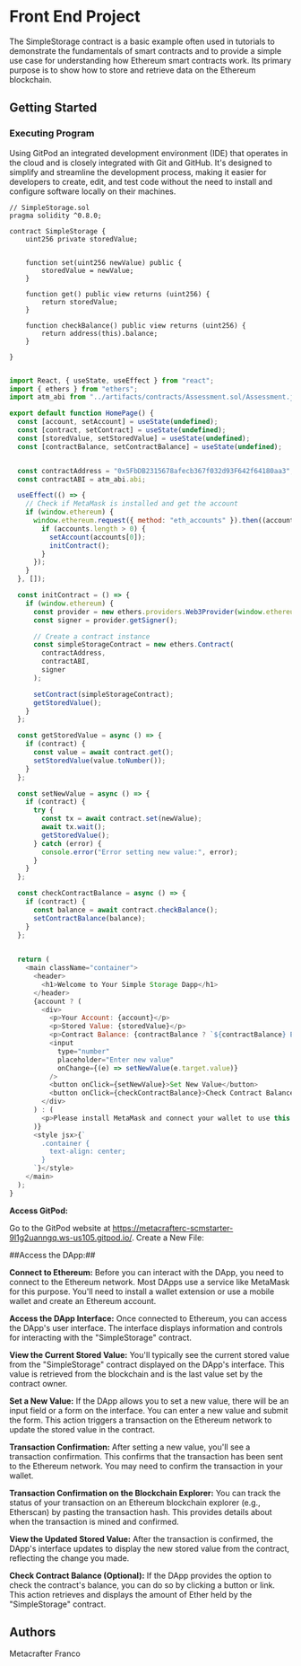 # Front End Project
The SimpleStorage contract is a basic example often used in tutorials to demonstrate the fundamentals of smart contracts and to provide a simple use case for understanding how Ethereum smart contracts work. Its primary purpose is to show how to store and retrieve data on the Ethereum blockchain.
## Getting Started
### Executing Program
Using GitPod an integrated development environment (IDE) that operates in the cloud and is closely integrated with Git and GitHub. It's designed to simplify and streamline the development process, making it easier for developers to create, edit, and test code without the need to install and configure software locally on their machines.

```solidity
// SimpleStorage.sol
pragma solidity ^0.8.0;

contract SimpleStorage {
    uint256 private storedValue;


    function set(uint256 newValue) public {
        storedValue = newValue;
    }

    function get() public view returns (uint256) {
        return storedValue;
    }

    function checkBalance() public view returns (uint256) {
        return address(this).balance;
    }

}


```
```javascript
import React, { useState, useEffect } from "react";
import { ethers } from "ethers";
import atm_abi from "../artifacts/contracts/Assessment.sol/Assessment.json";

export default function HomePage() {
  const [account, setAccount] = useState(undefined);
  const [contract, setContract] = useState(undefined);
  const [storedValue, setStoredValue] = useState(undefined);
  const [contractBalance, setContractBalance] = useState(undefined);


  const contractAddress = "0x5FbDB2315678afecb367f032d93F642f64180aa3"; // Replace with the actual contract address
  const contractABI = atm_abi.abi;

  useEffect(() => {
    // Check if MetaMask is installed and get the account
    if (window.ethereum) {
      window.ethereum.request({ method: "eth_accounts" }).then((accounts) => {
        if (accounts.length > 0) {
          setAccount(accounts[0]);
          initContract();
        }
      });
    }
  }, []);

  const initContract = () => {
    if (window.ethereum) {
      const provider = new ethers.providers.Web3Provider(window.ethereum);
      const signer = provider.getSigner();

      // Create a contract instance
      const simpleStorageContract = new ethers.Contract(
        contractAddress,
        contractABI,
        signer
      );

      setContract(simpleStorageContract);
      getStoredValue();
    }
  };

  const getStoredValue = async () => {
    if (contract) {
      const value = await contract.get();
      setStoredValue(value.toNumber());
    }
  };

  const setNewValue = async () => {
    if (contract) {
      try {
        const tx = await contract.set(newValue);
        await tx.wait();
        getStoredValue();
      } catch (error) {
        console.error("Error setting new value:", error);
      }
    }
  };

  const checkContractBalance = async () => {
    if (contract) {
      const balance = await contract.checkBalance();
      setContractBalance(balance);
    }
  };
    

  return (
    <main className="container">
      <header>
        <h1>Welcome to Your Simple Storage Dapp</h1>
      </header>
      {account ? (
        <div>
          <p>Your Account: {account}</p>
          <p>Stored Value: {storedValue}</p>
          <p>Contract Balance: {contractBalance ? `${contractBalance} ETH` : 'Loading...'}</p>
          <input
            type="number"
            placeholder="Enter new value"
            onChange={(e) => setNewValue(e.target.value)}
          />
          <button onClick={setNewValue}>Set New Value</button>
          <button onClick={checkContractBalance}>Check Contract Balance</button>
        </div>
      ) : (
        <p>Please install MetaMask and connect your wallet to use this app.</p>
      )}
      <style jsx>{`
        .container {
          text-align: center;
        }
      `}</style>
    </main>
  );
}
```


**Access GitPod:**

Go to the GitPod website at https://metacrafterc-scmstarter-9l1g2uanngq.ws-us105.gitpod.io/.
Create a New File:

##Access the DApp:##

**Connect to Ethereum:**
Before you can interact with the DApp, you need to connect to the Ethereum network. Most DApps use a service like MetaMask for this purpose. You'll need to install a wallet extension or use a mobile wallet and create an Ethereum account.

**Access the DApp Interface:**
Once connected to Ethereum, you can access the DApp's user interface. The interface displays information and controls for interacting with the "SimpleStorage" contract.

**View the Current Stored Value:**
You'll typically see the current stored value from the "SimpleStorage" contract displayed on the DApp's interface. This value is retrieved from the blockchain and is the last value set by the contract owner.


**Set a New Value:**
If the DApp allows you to set a new value, there will be an input field or a form on the interface. You can enter a new value and submit the form. This action triggers a transaction on the Ethereum network to update the stored value in the contract.

**Transaction Confirmation:**
After setting a new value, you'll see a transaction confirmation. This confirms that the transaction has been sent to the Ethereum network. You may need to confirm the transaction in your wallet.

**Transaction Confirmation on the Blockchain Explorer:**
You can track the status of your transaction on an Ethereum blockchain explorer (e.g., Etherscan) by pasting the transaction hash. This provides details about when the transaction is mined and confirmed.

**View the Updated Stored Value:**
After the transaction is confirmed, the DApp's interface updates to display the new stored value from the contract, reflecting the change you made.

**Check Contract Balance (Optional):**
If the DApp provides the option to check the contract's balance, you can do so by clicking a button or link. This action retrieves and displays the amount of Ether held by the "SimpleStorage" contract.

## Authors
Metacrafter Franco
